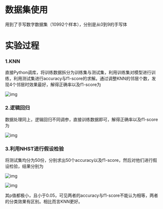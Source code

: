 # 数据集使用

用到了手写数字数据集（10992个样本），分别是从0到9的手写体

# 实验过程

### 1.KNN

直接Python调库，将训练数据拆分为训练集与测试集，利用训练集对模型进行训练，利用测试集进行accuracy与f1-score的求解。通过调整KNN的邻居个数，发现4个邻居时效果最好，解得正确率以及f1-score为

![img](https://img-blog.csdnimg.cn/20201113220016317.png#pic_center)

### 2.逻辑回归

数据处理同上，逻辑回归不同调参，直接训练数据即可，解得正确率以及f1-score为

![img](https://img-blog.csdnimg.cn/20201113220035351.png#pic_center)

### 3.利用NHST进行假设检验

将测试集均分为50份，分别求出50个accuracy以及f1-score，然后对他们进行假设检验，结果分别为

![img](https://img-blog.csdnimg.cn/20201113220044219.png#pic_center)

![img](https://img-blog.csdnimg.cn/20201113220051132.png#pic_center)

其p值都极小，且小于0.05，可见两者的accuracy与f1-score不能认为相等，两者的分类效果有区别。相比而言KNN更好。 
